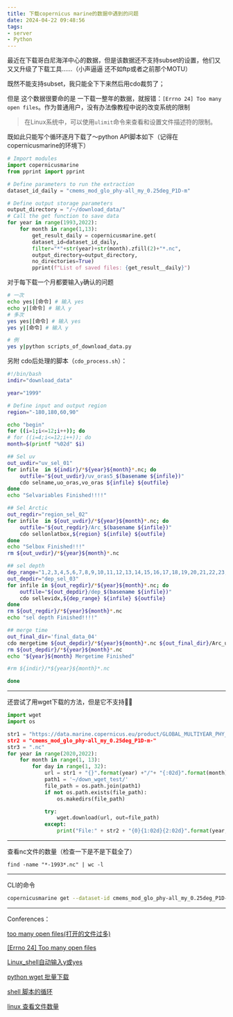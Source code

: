 ```yaml
---
title: 下载copernicus marine的数据中遇到的问题
date: 2024-04-22 09:48:56
tags: 
- server
- Python
---
```


最近在下载哥白尼海洋中心的数据，但是该数据还不支持subset的设置，他们又又又升级了下载工具……（小声逼逼 还不如ftp或者之前那个MOTU）

既然不能支持subset，我只能全下下来然后用cdo裁剪了；

但是 这个数据很要命的是 一下载一整年的数据，就报错：`[Errno 24] Too many open files`。作为普通用户，没有办法像教程中说的改变系统的限制

> 在Linux系统中，可以使用`ulimit`命令来查看和设置文件描述符的限制。  

既如此只能写个循环逐月下载了～python API脚本如下（记得在copernicusmarine的环境下）

```python
# Import modules
import copernicusmarine
from pprint import pprint

# Define parameters to run the extraction
dataset_id_daily = "cmems_mod_glo_phy-all_my_0.25deg_P1D-m"

# Define output storage parameters
output_directory = "/~/download_data/"
# Call the get function to save data
for year in range(1993,2022):
    for month in range(1,13):
        get_result_daily = copernicusmarine.get(
        dataset_id=dataset_id_daily,
        filter="*"+str(year)+str(month).zfill(2)+"*.nc",
        output_directory=output_directory,
        no_directories=True)
        pprint(f"List of saved files: {get_result__daily}")
```

对于每下载一个月都要输入`y`确认的问题

```bash
# 一次
echo yes|[命令] # 输入 yes
echo y|[命令] # 输入 y
# 多次
yes yes|[命令] # 输入 yes
yes y|[命令] # 输入 y

# 例
yes y|python scripts_of_download_data.py 
```

另附 cdo后处理的脚本（`cdo_process.sh`）：

```bash
#!/bin/bash
indir="download_data"

year="1999"

# Define input and output region
region="-180,180,60,90"

echo "begin"
for ((i=1;i<=12;i++)); do
# for ((i=4;i<=12;i++)); do
month=$(printf "%02d" $i)

## Sel uv
out_uvdir="uv_sel_01"
for infile  in ${indir}/*${year}${month}*.nc; do
    outfile="${out_uvdir}/uv_oras5_$(basename ${infile})"
    cdo selname,uo_oras,vo_oras ${infile} ${outfile}
done
echo "Selvariables Finished!!!!"

## Sel Arctic
out_regdir="region_sel_02"
for infile  in ${out_uvdir}/*${year}${month}*.nc; do
    outfile="${out_regdir}/Arc_$(basename ${infile})"
    cdo sellonlatbox,${region} ${infile} ${outfile}
done
echo "Selbox Finished!!!"
rm ${out_uvdir}/*${year}${month}*.nc

## sel depth
dep_range="1,2,3,4,5,6,7,8,9,10,11,12,13,14,15,16,17,18,19,20,21,22,23,24,25,26,27,28,29,30,31,32,33,34,35"
out_depdir="dep_sel_03"
for infile in ${out_regdir}/*${year}${month}*.nc; do
    outfile="${out_depdir}/dep_$(basename ${infile})"
    cdo sellevidx,${dep_range} ${infile} ${outfile}
done
rm ${out_regdir}/*${year}${month}*.nc
echo "sel depth Finished!!!!"

## merge time
out_final_dir='final_data_04'
cdo mergetime ${out_depdir}/*${year}${month}*.nc ${out_final_dir}/Arc_uv_oras5_${year}${month}.nc
rm ${out_depdir}/*${year}${month}*.nc
echo "${year}${month} Mergetime Finished"

#rm ${indir}/*${year}${month}*.nc

done
```

---

还尝试了用wget下载的方法，但是它不支持😮‍💨

```python
import wget
import os

str1 = "https://data.marine.copernicus.eu/product/GLOBAL_MULTIYEAR_PHY_ENS_001_031/files?subdataset=cmems_mod_glo_>
str2 = "cmems_mod_glo_phy-all_my_0.25deg_P1D-m-"
str3 = ".nc"
for year in range(2020,2022):
    for month in range(1, 13):
        for day in range(1, 32):
            url = str1 + "{}".format(year) +"/"+ "{:02d}".format(month)+"/"+ str2+"{}".format(year)+"{:02d}".forma>
            path1 = '~/down_wget_test/'
            file_path = os.path.join(path1)
            if not os.path.exists(file_path):
                os.makedirs(file_path)

            try:
                wget.download(url, out=file_path)
            except:
                print("File:" + str2 + "{0}{1:02d}{2:02d}".format(year, month, day) + str3 + " does not exist")

```

---

查看nc文件的数量（检查一下是不是下载全了）

`find -name "*-1993*.nc" | wc -l`

---

CLI的命令

```bash
copernicusmarine get --dataset-id cmems_mod_glo_phy-all_my_0.25deg_P1D-m -nd --filter "*1997/10/*"
```



---



Conferences：

[too many open files(打开的文件过多)](https://blog.csdn.net/Roy_70/article/details/78423880)

[[Errno 24] Too many open files](https://cloud.baidu.com/article/3269701)

[Linux_shell自动输入y或yes](https://blog.csdn.net/linyisonger/article/details/106469176)

[python wget 批量下载](https://blog.csdn.net/Mluoo/article/details/128557284)

[shell 脚本的循环](https://blog.csdn.net/weixin_44324367/article/details/111312156)

[linux 查看文件数量](https://zhuanlan.zhihu.com/p/377523024)

